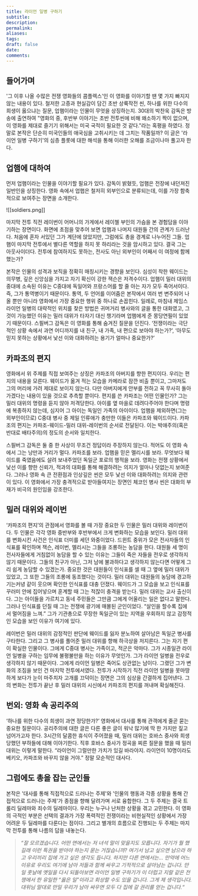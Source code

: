 ```yaml
---
title: 라이언 일병 구하기
subtitle: 
description:
permalink: 
aliases:
tags:
draft: false
date:
comments:
---
```


## 들어가며

'그 이후 나올 수많은 전쟁 영화들의 콤플렉스'인 이 영화를 이야기할 땐 몇 가지 빠지지 않는 내용이 있다. 철저한 고증과 현실감이 담긴 초반 상륙작전 씬, 하나를 위한 다수의 희생이 옳으냐는 질문, 업햄이라는 인물이 무엇을 상징하는지. 30대의 박찬욱 감독은 방송에 출연하여 "영화의 중, 후반부 이야기는 초반 전투씬에 비해 왜소하기 짝이 없으며, 이 영화를 제대로 즐기기 위해서는 미국 국적이 필요한 것 같다."라는 혹평을 하였다. 정말로 본작은 단순히 미국인들의 애국심을 고취시키는 데 그치는 작품일까? 이 글은 '라이언 일병 구하기'의 심층 플롯에 대한 해석을 통해 이러한 오해를 조금이나마 풀고자 한다.

## 업햄에 대하여

먼저 업햄이라는 인물을 이야기할 필요가 있다. 감독이 밝혔듯, 업햄은 전장에 내던져진 일반인을 상징한다. 영화 속에서 업햅은 철저히 외부인으로 분류되는데, 이를 가장 함축적으로 보여주는 장면을 소개한다.

![[soldiers.png]]

마지막 전투 직전 레이번이 어머니의 가게에서 레이첼 부인의 가슴을 본 경험담을 이야기하는 장면이다. 화면에 초점을 맞추어 보면 업햄과 나머지 대원들 간의 관계가 드러난다. 처음에 혼자 서있던 그가 계단에 앉았지만, 그럼에도 총을 경계로 나누어진 그들. 업햄이 마지막 전투에서 별다른 역할을 하지 못 하리라는 것을 암시하고 있다. 결국 그는 아웃사이더다. 전투에 참여하지도 못하는, 전사도 아닌 외부인이 어째서 이 여정에 함께했는가?

본작은 인물의 성격과 보직을 정확히 매칭시키는 경향을 보인다. 심성이 착한 웨이드는 의무병, 깊은 신앙심을 가지고 자기 확신이 강한 잭슨은 저격수이다. 업햄이 밀러 대위의 중대에 소속된 이유는 C중대에 독일어와 프랑스어를 할 줄 아는 자가 모두 죽어서이다. 즉, 그가 통역병이기 때문이다. 통역, 두 언어를 이어줌은 본작에서 여러 번 변주되어 나올 뿐만 아니라 영화에서 가장 중요한 행위 중 하나로 손꼽힌다. 일례로, 마침내 제임스 라이언 일병의 대략적인 위치를 찾은 방법은 귀머거리 병사와의 글을 통한 대화였고, 그것이 가능했던 이유는 밀러 대위가 타자기 대신 챙기라며 업햄에게 준 몽당연필이 있었기 때문이다. 스필버그 감독은 이 영화를 통해 숨겨진 질문을 던진다. ‘전쟁이라는 극단적인 상황 속에서 과연 어디까지를 내 친구, 내 가족, 내 편으로 보아야 하는가?’, ‘아무도 믿지 못하는 상황에서 낯선 이와 대화하려는 용기가 얼마나 중요한가?’

## 카파조의 편지

영화에서 위 주제를 직접 보여주는 상징은 카파조의 아버지를 향한 편지이다. 우리는 편지의 내용을 모른다. 웨이드가 옮겨 적는 모습을 카메라로 잠깐 비출 뿐이고, 그마저도 그의 머리에 가려 제대로 보이지 않는다. 다만 아버지에게 안부를 전하고 꼭 무사히 돌아가겠다는 내용이 있을 것으로 추측할 뿐이다. 편지를 쓴 카파조는 어떤 인물인가? 그는 밀러 대위의 명령을 듣지 않아 저격당한다. 아이를 옆 마을로 데려다주어야 한다며 명령에 복종하지 않는데, 심지어 그 아이는 독일인 가족의 아이이다. 업햄을 제외하면(그는 외부인이므로) C중대 병사 중 제일 인류애가 충만한 이들은 카파조와 웨이드이다. 카파조의 편지는 카파조-웨이드-밀러 대위-레이번의 순서로 전달된다. 이는 박애주의(혹은 반대로 배타주의)의 정도의 순서와 일치한다.

스필버그 감독은 둘 중 한 사상이 무조건 정답이라 주장하지 않는다. 적어도 이 영화 속에서 그는 낭만과 거리가 멀다. 카파조를 보라. 업햄을 믿은 멜리시를 보라. 무엇보다 웨이드를 죽였음에도 살려 보내주었던 독일군 포로의 행적을 보라. 영화는 전쟁 상황에서 낯선 이를 향한 신뢰가, 적과의 대화를 통해 해결하려는 의지가 얼마나 덧없는지 보여준다. 그러나 영화 속 큰 전환점과 인상깊은 씬은 모두 낯선 이와 대화하려는 의지와 관련이 있다. 이 영화에서 가장 충격적으로 받아들여지는 장면인 체코인 병사 씬은 대화의 부재가 비극의 원인임을 강조한다.

## 밀러 대위와 레이번

‘카파조의 편지’의 관점에서 영화를 볼 때 가장 중요한 두 인물은 밀러 대위와 레이번이다. 두 인물은 각각 영화 중반부와 후반부에서 크게 변화하는 모습을 보인다. 밀러 대위를 변화시킨 사건은 인식표 더미를 세던 와중이었다. 드윈트 중위가 모은 전사자들의 인식표를 확인하며 잭슨, 레이번, 멜리시는 그들을 조롱하는 농담을 한다. 대원들 세 명이 전사자들에게 거침없이 농담을 할 수 있는 이유는 그들이 죽은 자들을 전우로 생각하지 않기 때문이다. 그들의 친구가 아닌, 그저 남에 불과하다고 생각하지 않는다면 어떻게 그리 쉽게 농담할 수 있겠는가. 중요한 것은 대원들이 인식표를 셀 때 그 옆에 밀러 대위가 있었고, 그 또한 그들의 조롱에 동조했다는 것이다. 밀러 대위는 대원들의 농담에 경고하기는커녕 같이 웃으며 확인한 인식표를 대충 던졌다. 웨이드가 그 모습을 보고 인식표를 꾸러미 안에 집어넣으며 훈계할 때 그는 적잖이 충격을 받는다. 밀러 대위는 교사 출신이다. 그는 아이들을 가르치고 동네 주민들은 그만큼 그에게 어울리는 일은 없다고 말한다. 그러나 인식표를 던질 때 그는 전쟁에 광기에 매몰된 군인이었다. “살인을 할수록 집에서 멀어짐을 느껴.” 그가 기관총으로 무장한 독일군이 있는 지역을 우회하지 않고 감정적인 모습을 보인 이유가 여기에 있다.

레이번은 밀러 대위의 감정적인 판단에 웨이드를 잃자 분노하여 살아남은 독일군 병사를 구타한다. 그리고 그 병사를 풀어준 밀러 대위를 향해 하극상을 저지른다. 그는 자기 편이 확실한 인물이다. 그에게 C중대 병사는 가족이고, 적군은 악마다. 그가 시종일관 라이언 일병을 구하는 임무에 불평불만을 하는 이유가 무엇인가. 그가 라이언 일병을 전우로 생각하지 않기 때문이다. 그에게 라이언 일병은 죽어도 상관없는 남이다. 그랬던 그가 변화의 조짐을 보인 건 마지막 전투에서였다. 전투가 시작하기 직전 라이언 일병을 못마땅하게 보다가 눈이 마주치자 고개를 끄덕이는 장면은 그의 심상을 간결하게 집어낸다. 그의 변화는 전투가 끝난 후 밀러 대위의 시신에서 카파조의 편지를 꺼내며 확실해진다.


## 번외: 영화 속 공리주의

‘하나를 위한 다수의 희생이 과연 정당한가?’ 영화에서 대사를 통해 관객에게 줄곧 묻는 중요한 질문이다. 공리주의에 대한 글은 다른 좋은 글이 워낙 많기에 딱 한 가지만 짚고 넘어가고자 한다. 3시간의 달콤한 휴식이 주어졌을 때, 밀러 대위는 호바스 중사와 희생당했던 부하들에 대해 이야기한다. 직후 호바스 중사가 정곡을 찌른 질문을 했을 때 밀러 대위는 이렇게 말한다. “라이언이 그럴만한 가치가 있길 바라야지. 라이언이 10명이라도 베키오, 카파조와 바꾸지 않을 거야.” 정말 모순적인 대사다.

## 그럼에도 총을 잡는 군인들

본작은 '대사를 통해 직접적으로 드러나는 주제'와 '인물의 행동과 각종 상황을 통해 간접적으로 드러나는 주제'가 종점을 향해 달려가며 서로 융합한다. 그 두 주제는 결국 트롤리 딜레마와 죄수의 딜레마이다. 우리는 누구나 난처한 상황을 겪고 고민한다. 이 영화의 극적인 부분은 선택의 결과가 가장 폭력적인 전쟁이라는 비현실적인 상황에서 가장 어려운 두 딜레마를 다룬다는 점이다. 그리고 별개의 흐름으로 진행되는 두 주제는 마지막 전투를 통해 나름의 답을 내놓는다.

> _“잘 모르겠습니다. 어떤 면에서는 저 녀석 말이 맞을지도 모릅니다. 자기가 뭘 했길래 이런 특권을 받아야 하는지 묻는 거잖습니까? 여기서 남고 싶으면 남으라 하고 우리끼리 집에 가고 싶은 생각도 듭니다. 하지만 다른 면에서는... 만약에 어느 이유로 우리도 여기에 남아 저들과 함께 싸우고 기적적으로 살아남는 겁니다. 만일 훗날에 옛일을 다시 되돌아보면 라이언 일병 구하기가 이 더럽고 지랄 같은 전쟁에서 한 유일한 “옳은 일”이라고 회상할 수도 있을 겁니다. 그게 제 생각입니다. 대위님 말대로 만일 우리가 남아 싸우면 모두 다 집에 갈 권리를 얻는 겁니다.“_